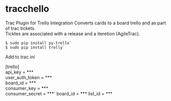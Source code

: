 tracchello
==========

Trac Plugin for Trello Integration
Converts cards to a board trello and as part of trac tickets.   
Ticktes are associated with a release and a iteretion (AgileTrac).  


    $ sudo pip install py-trello`
    $ sudo pip install trolly`


Add to trac.ini 

[trello]  
api_key = ***  
user_auth_token = ***  
board_id = ***  
consumer_key = ***  
consumer_secret = ***` 
board_id = ***
list_id = ***
